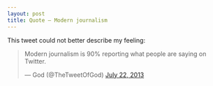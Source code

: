 ```yaml
---
layout: post
title: Quote — Modern journalism
---
```


This tweet could not better describe my feeling:

<blockquote class="twitter-tweet">

<p>
Modern journalism is 90% reporting what people are saying on Twitter.
</p>

&mdash; God (@TheTweetOfGod)
<a href="https://twitter.com/TheTweetOfGod/statuses/359441152522469376">July 22, 2013</a>

</blockquote>
